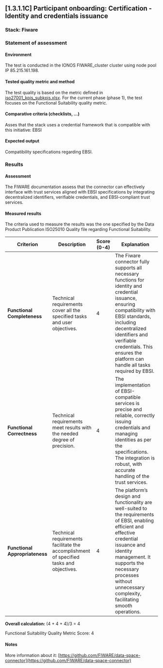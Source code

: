 ## [1.3.1.1C] Participant onboarding: Certification - Identity and credentials issuance
### Stack: Fiware

### Statement of assessment
#### Environment

The test is conducted in the IONOS FIWARE_cluster cluster using node pool IP 85.215.161.198.

#### Tested quality metric and method

The test quality is based on the metric defined in [iso27001_kpis_subkpis.xlsx](../../../../../design_decisions/background_info/iso27001_kpis_subkpis.xlsx). For the current phase (phase 1), the test focuses on the Functional Suitability quality metric.

#### Comparative criteria (checklists, ...)
Asses that the stack uses a credential framework that is compatible with this initiative: EBSI

#### Expected output
Compatibility specifications regarding EBSI.


### Results
#### Assessment
The FIWARE documentation assess that the connector can effectively interface with trust services aligned with EBSI specifications by integrating decentralized identifiers, verifiable credentials, and EBSI-compliant trust services.

#### Measured results

The criteria used to measure the results was the one specified by the Data Product Publication ISO25010 Quality file regarding Functional Suitability.

| **Criterion**                | **Description**                                                                                     | **Score (0-4)** | **Explanation**                                                                 |
|------------------------------|-----------------------------------------------------------------------------------------------------|-----------------|---------------------------------------------------------------------------------|
| **Functional Completeness**   | Technical requirements cover all the specified tasks and user objectives.                          | 4               | The Fiware connector fully supports all necessary functions for identity and credential issuance, ensuring compatibility with EBSI standards, including decentralized identifiers and verifiable credentials. This ensures the platform can handle all tasks required by EBSI. |
| **Functional Correctness**    | Technical requirements meet results with the needed degree of precision.                           | 4               | The implementation of EBSI-compatible services is precise and reliable, correctly issuing credentials and managing identities as per the specifications. The integration is robust, with accurate handling of the trust services. |
| **Functional Appropriateness**| Technical requirements facilitate the accomplishment of specified tasks and objectives.            | 4               | The platform’s design and functionality are well-suited to the requirements of EBSI, enabling efficient and effective credential issuance and identity management. It supports the necessary processes without unnecessary complexity, facilitating smooth operations. |

**Overall calculation:** (4 + 4 + 4)/3 = 4 

Functional Suitability Quality Metric Score: 4



#### Notes
More information about it:  [https://github.com/FIWARE/data-space-connector](https://github.com/FIWARE/data-space-connector)
